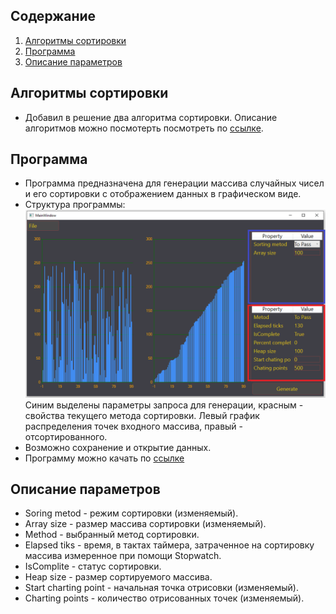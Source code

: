 ## Содержание
1. [Алгоритмы сортировки](#алгоритмы-сортировки)
2. [Программа](#программа)
3. [Описание параметров](#описание-параметров)

## Алгоритмы сортировки
- Добавил в решение два алгоритма сортировки. Описание алгоритмов можно посмотерть посмотреть по [ссылке](https://github.com/xSouln/SortModels/blob/master/SortModels/SortingMethods/README.md).

## Программа
- Программа предназначена для генерации массива случайных чисел и его сортировки с отображением данных в графическом виде.
- Структура программы:
![меню сериал порт](/SortModels/Images/Screenshot_2.png)
Синим выделены параметры запроса для генерации, красным - свойства текущего метода сортировки. Левый график распределения точек входного массива, правый - отсортированного.
- Возможно сохранение и открытие данных.
- Программу можно качать по [ссылке](https://downgit.github.io/#/home?url=https://github.com/xSouln/SortModels/tree/master/SortModels/bin/Debug)

## Описание параметров
- Soring metod - режим сортировки (изменяемый).
- Array size - размер массива сортировки (изменяемый).
- Method - выбранный метод сортировки.
- Elapsed tiks - время, в тактах таймера, затраченное на сортировку массива измеренное при помощи Stopwatch.
- IsComplite - статус сортировки.
- Heap size - размер сортируемого массива.
- Start charting point - начальная точка отрисовки (изменяемый).
- Сharting points - количество отрисованных точек (изменяемый).
